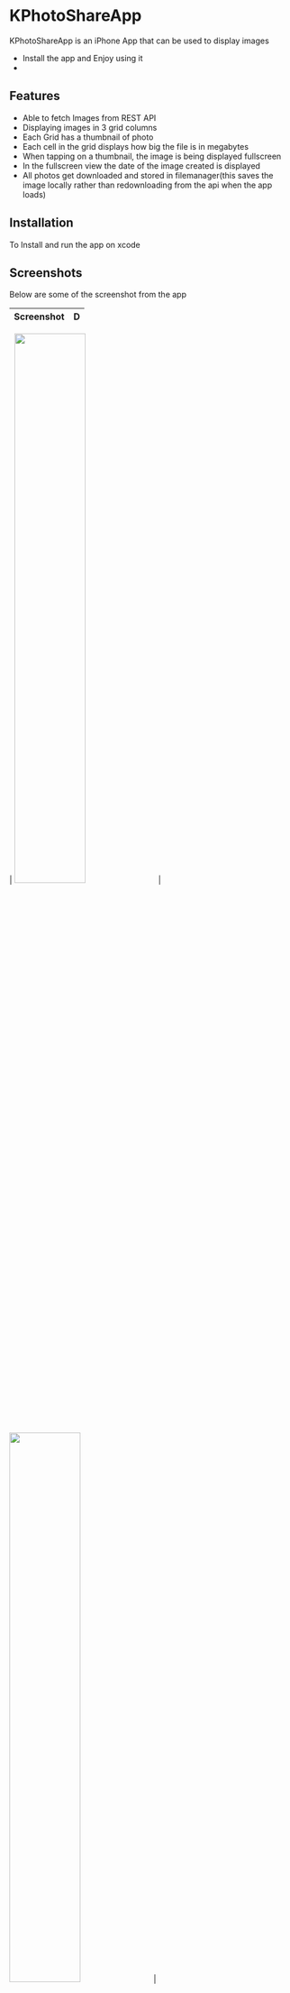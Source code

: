 # KPhotoShareApp

KPhotoShareApp is an iPhone App that can be used to display images

- Install the app and Enjoy using it
- 
## Features

- Able to fetch Images from REST API
- Displaying images in 3 grid columns
- Each Grid has a thumbnail of photo
- Each cell in the grid displays how big the file is in megabytes
- When tapping on a thumbnail, the image is being displayed fullscreen
- In the fullscreen view the date of the image created is displayed
- All photos get downloaded and stored in filemanager(this saves the image locally rather than redownloading from the api when the app loads) 

## Installation
To Install and run the app on xcode

## Screenshots
Below are some of the screenshot from the app

| Screenshot | D |
| ------ | ------ |


| <img src="https://user-images.githubusercontent.com/91916741/188200119-51d16e64-1df7-49c5-83b1-320c2be42b7a.png" width="50%" />
| <img src="https://user-images.githubusercontent.com/91916741/188200121-830d0c90-8981-4f08-b19c-b50e9d195299.png" width="50%" />
| <img src="https://user-images.githubusercontent.com/91916741/188200126-5fded7ff-1b98-45de-bfc8-8ec0436f8912.png" width="50%" />
| <img src="https://user-images.githubusercontent.com/91916741/188200128-1cfd9f18-287a-478a-a449-f0738230ea8e.png" width="50%" />
| <img src="https://user-images.githubusercontent.com/91916741/188200135-b8ef3d92-6bdc-45a4-afdc-9f9bc05cdeb8.png" width="50%" />
| <img src="https://user-images.githubusercontent.com/91916741/188200147-1404a74e-1353-472a-ab1e-6c9ca470ca21.png" width="50%" />
| <img src="https://user-images.githubusercontent.com/91916741/188200154-88e78e6a-8a0f-402c-b5c1-54cf7ec38e6b.png" width="50%" />
| <img src="https://user-images.githubusercontent.com/91916741/188200158-8e9078df-85e8-4e7f-ad3a-a92329eed8a6.png" width="50%" />
| <img src="https://user-images.githubusercontent.com/91916741/188200048-1964120b-6e51-40a9-bae5-e67c6f443574.png" width="50%" />
|<img src="https://user-images.githubusercontent.com/91916741/188200079-52d8a062-c978-4fdf-9a14-9bebc8668aaa.png" width="50%" />
| <img src="https://user-images.githubusercontent.com/91916741/188200089-45b16a95-6230-4a83-9337-3b774da0ca91.png" width="50%" />

